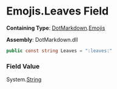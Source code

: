 # Emojis\.Leaves Field

**Containing Type**: [DotMarkdown](../../README.md)\.[Emojis](../README.md)

**Assembly**: DotMarkdown\.dll

```csharp
public const string Leaves = ":leaves:"
```

### Field Value

System\.[String](https://docs.microsoft.com/en-us/dotnet/api/system.string)
